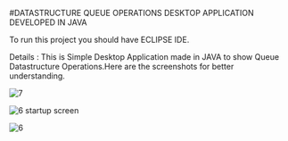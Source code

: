 #DATASTRUCTURE QUEUE OPERATIONS DESKTOP APPLICATION DEVELOPED IN JAVA

To run this project you should have ECLIPSE IDE.

Details : This is Simple Desktop Application made in JAVA to show Queue Datastructure Operations.Here are the screenshots for better understanding.

![7](https://cloud.githubusercontent.com/assets/14818804/21521089/9b85fc9e-cd1f-11e6-9c47-e414d4be3057.jpg)








![6 startup screen](https://cloud.githubusercontent.com/assets/14818804/21521085/93f03e0e-cd1f-11e6-9766-52c3b067d9f0.jpg)








![6](https://cloud.githubusercontent.com/assets/14818804/21521088/969340d4-cd1f-11e6-91cc-ccaf0b640004.jpg)
